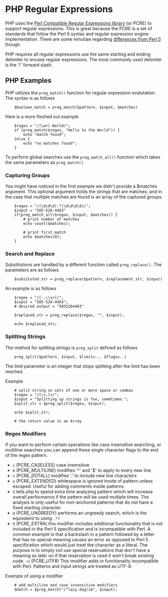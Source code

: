 # PHP Regular Expressions

PHP uses the [Perl Compatible Regular Expressions library](https://pcre.org) (or PCRE) to support regular expressions. This is great because the PCRE is a set of standards that follow the Perl 5 syntax and regular expression engine implementation. There are some minutiae regarding [differences from Perl 5](https://secure.php.net/manual/en/reference.pcre.pattern.differences.php) though.

PHP requires all regular expressions use the same starting and ending delimiter to encase regular expressions. The most commonly used delimiter is the '/' forward slash.

## PHP Examples

PHP utilizes the `preg_match()` function for regular expression evalutation. The syntax is as follows

		$boolean_match = preg_match($pattern, $input, $matches)

Here is a more fleshed out example

		$regex = "/(\w+) World/";
		if (preg_match($regex, "Hello to the World")) {
			echo "match found";
		}else {
			echo "no matches found";
		}

To perform global searches use the `preg_match_all()` function which takes the same parameters as `preg_match()`.

### Capturing Groups

You might have noticed in the first example we didn't provide a $matches argument. This optional argument holds the strings that are matches, and in the case that multiple matches are found is an array of the captured groups.

		$regex = "/(\d\d\d).*(\d\d\d\d)/";
		$input = "585-526-4483"
		if(preg_match_all($regex, $input, $matches)) {
			# print number of matches
			echo count($matches);

			# print first match
			echo $matches[0];
		}

### Search and Replace

Substitutions are handled by a different function called `preg_replace()`. The parameters are as follows

		$subsituted_str = preg_replace($pattern, $replacement_str, $input)

An example is as follows

		$regex = "/[-.\\s+]/";
		$input = "585-526-4483";
		# desired output = "5855264483"

		$replaced_str = preg_replace($regex, "", $input);

		echo $replaced_str;

### Splitting Strings

The method for splitting strings is `preg_split` defined as follows

		preg_split($pattern, $input, $limit=.., $flags=..)

The limit parameter is an integer that stops splitting after the limit has been reached.

Example
		
		# split string on sets of one or more space or commas
		$regex = "/[\s,]+/";
		$input = "Splitting up strings is fun, sometimes.";
		$split_str = $preg_split($regex, $input);

		echo $split_str;

		# the return value is an Array

### Regex Modifiers

If you want to perform certain operations like case insensitive searching, or multiline searches you can append these single character flags to the end of the regex pattern.

- `i` (PCRE_CASELESS) case insensitive
- `m` (PCRE_MULTILINE) modifies '^' and '$' to apply to every new line
- `s` (PCRE_DOTALL) modifies '.' to include new line characters
- `x` (PCRE_EXTENDED) whitespace is ignored inside of pattern unless escaped. Useful for adding comments inside patterns
- `S` tells php to spend extra time analyzing pattern which will increase overall performance if the pattern will be used multiple times. The analysis is only useful for non-anchored patterns that do not have a fixed starting character
- `U` (PCRE_UNGREEDY) performs an ungreedy search, which is the equivalent to using `.*?`
- `X` (PCRE_EXTRA) this modifier includes additional functionality that is not included in the Perl 5 specification and is incompatible with Perl. A common example is that a backslash in a pattern followed by a letter that has no special meaning causes an error as opposed to Perl 5 specification which would just treat the character as a literal. The purpose is to simply not use special reservations that don't have a meaning so later on if that reservation is used it won't break existing code.
-`u` (PCRE_UTF8) This modifier adds in functionality incompatible with Perl. Patterns and input strings are treated as UTF-8.

Example of using a modifier

		# add multiline and case insensitive modifiers
		$match = $preg_match("/^lazy.dog/im", $input);